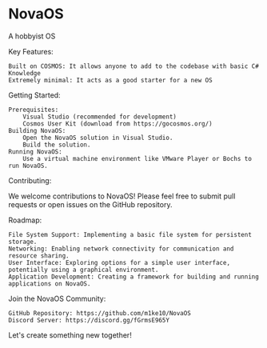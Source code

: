 # NovaOS

A hobbyist OS

Key Features:

    Built on COSMOS: It allows anyone to add to the codebase with basic C# Knowledge
    Extremely minimal: It acts as a good starter for a new OS

Getting Started:

    Prerequisites:
        Visual Studio (recommended for development)
        Cosmos User Kit (download from https://gocosmos.org/)
    Building NovaOS:
        Open the NovaOS solution in Visual Studio.
        Build the solution.
    Running NovaOS:
        Use a virtual machine environment like VMware Player or Bochs to run NovaOS.

Contributing:

We welcome contributions to NovaOS! Please feel free to submit pull requests or open issues on the GitHub repository.

Roadmap:

    File System Support: Implementing a basic file system for persistent storage.
    Networking: Enabling network connectivity for communication and resource sharing.
    User Interface: Exploring options for a simple user interface, potentially using a graphical environment.
    Application Development: Creating a framework for building and running applications on NovaOS.

Join the NovaOS Community:

    GitHub Repository: https://github.com/m1ke10/NovaOS
    Discord Server: https://discord.gg/fGrmsE965Y

Let's create something new together!
